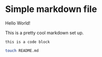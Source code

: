 # Simple markdown file

Hello World!

This is a pretty cool markdown set up.

`this is a code block`

```sh
touch README.md
```
